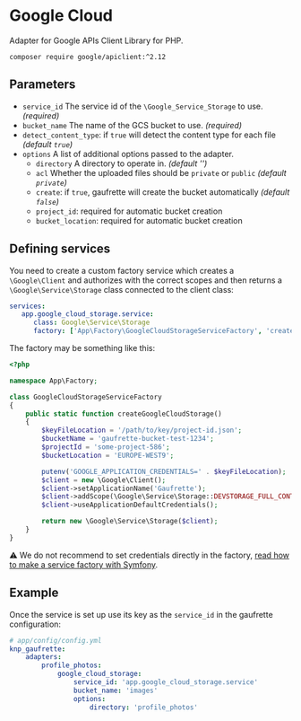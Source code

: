 # Google Cloud

Adapter for Google APIs Client Library for PHP.

```
composer require google/apiclient:^2.12
```

## Parameters

 * `service_id` The service id of the `\Google_Service_Storage` to use. *(required)*
 * `bucket_name` The name of the GCS bucket to use. *(required)*
 * `detect_content_type`: if `true` will detect the content type for each file *(default `true`)*
 * `options` A list of additional options passed to the adapter.
   * `directory` A directory to operate in. *(default '')*
   * `acl` Whether the uploaded files should be `private` or `public` *(default `private`)*
   * `create`: if `true`, gaufrette will create the bucket automatically *(default `false`)*
   * `project_id`: required for automatic bucket creation
   * `bucket_location`: required for automatic bucket creation

## Defining services

You need to create a custom factory service which creates a `\Google\Client` and authorizes with the correct scopes 
and then returns a `\Google\Service\Storage` class connected to the client class:

```yaml
services:
   app.google_cloud_storage.service:
      class: Google\Service\Storage
      factory: ['App\Factory\GoogleCloudStorageServiceFactory', 'createGoogleCloudStorage']
```

The factory may be something like this:

```php
<?php

namespace App\Factory;

class GoogleCloudStorageServiceFactory
{
    public static function createGoogleCloudStorage()
    {
        $keyFileLocation = '/path/to/key/project-id.json';
        $bucketName = 'gaufrette-bucket-test-1234';
        $projectId = 'some-project-586';
        $bucketLocation = 'EUROPE-WEST9';

        putenv('GOOGLE_APPLICATION_CREDENTIALS=' . $keyFileLocation);
        $client = new \Google\Client();
        $client->setApplicationName('Gaufrette');
        $client->addScope(\Google\Service\Storage::DEVSTORAGE_FULL_CONTROL);
        $client->useApplicationDefaultCredentials();

        return new \Google\Service\Storage($client);
    }
}
```

⚠️ We do not recommend to set credentials directly in the factory, [read how to make a service factory with Symfony](https://symfony.com/doc/current/service_container/factories.html).


## Example

Once the service is set up use its key as the `service_id` in the gaufrette configuration:

``` yaml
# app/config/config.yml
knp_gaufrette:
    adapters:
        profile_photos:
            google_cloud_storage:
                service_id: 'app.google_cloud_storage.service'
                bucket_name: 'images'
                options:
                    directory: 'profile_photos'
```
